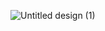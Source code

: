 ![Untitled design (1)](https://github.com/Nishantkumar22326/A.P_Project_Group-48/assets/132889056/fe02c8ca-90b5-4f9f-bac9-c0fa5f1fb017)

